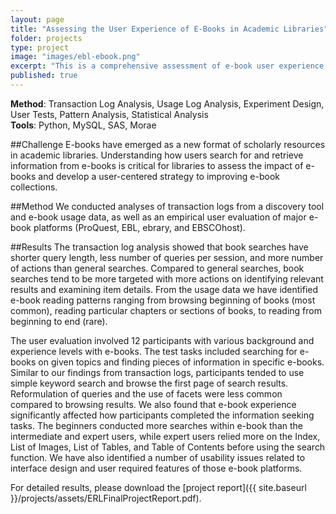 ```yaml
---
layout: page
title: "Assessing the User Experience of E-Books in Academic Libraries"
folder: projects
type: project
image: "images/ebl-ebook.png"
excerpt: "This is a comprehensive assessment of e-book user experience (search and information seeking) from transaction logs, e-book usage data, and user tests. I found differences between e-book and general searches in terms of query length, number of queries and actions per session. There are also distinctive reading patterns from e-book usage data. The user tests showed that experience levels with e-books and features of e-book platforms influenced users’ information seeking behavior. Results of this assessment have significant implications for the design of e-book features to support users’ reading strategies and help libraries create a consistent e-book user experience."
published: true
---
```



**Method**: Transaction Log Analysis, Usage Log Analysis, Experiment Design, User Tests, Pattern Analysis, Statistical Analysis      
**Tools**: Python, MySQL, SAS, Morae

##Challenge
E-books have emerged as a new format of scholarly resources in academic libraries. Understanding how users search for and retrieve information from e-books is critical for libraries to assess the impact of e-books and develop a user-centered strategy to improving e-book collections.  

##Method
We conducted analyses of transaction logs from a discovery tool and e-book usage data, as well as an empirical user evaluation of major e-book platforms (ProQuest, EBL, ebrary, and EBSCOhost).

##Results
The transaction log analysis showed that book searches have shorter query length, less number of queries per session, and more number of actions than general searches. Compared to general searches, book searches tend to be more targeted with more actions on identifying relevant results and examining item details. From the usage data we have identified e-book reading patterns ranging from browsing beginning of books (most common), reading particular chapters or sections of books, to reading from beginning to end (rare).  

The user evaluation involved 12 participants with various background and experience levels with e-books. The test tasks included searching for e-books on given topics and finding pieces of information in specific e-books. Similar to our findings from transaction logs, participants tended to use simple keyword search and browse the first page of search results. Reformulation of queries and the use of facets were less common compared to browsing results. We also found that e-book experience significantly affected how participants completed the information seeking tasks. The beginners conducted more searches within e-book than the intermediate and expert users, while expert users relied more on the Index, List of Images, List of Tables, and Table of Contents before using the search function. We have also identified a number of usability issues related to interface design and user required features of those e-book platforms.

For detailed results, please download the [project report]({{ site.baseurl }}/projects/assets/ERLFinalProjectReport.pdf).

<!--
[Appendix A]({{ site.baseurl }}/projects/assets/AppendixA.csv) and [Appendix B]({{ site.baseurl }}/projects/assets/AppendixB.csv).
-->
